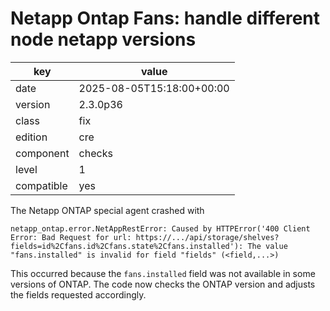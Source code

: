 [//]: # (werk v2)
# Netapp Ontap Fans: handle different node netapp versions

key        | value
---------- | ---
date       | 2025-08-05T15:18:00+00:00
version    | 2.3.0p36
class      | fix
edition    | cre
component  | checks
level      | 1
compatible | yes

The Netapp ONTAP special agent crashed with

    netapp_ontap.error.NetAppRestError: Caused by HTTPError('400 Client Error: Bad Request for url: https://.../api/storage/shelves?fields=id%2Cfans.id%2Cfans.state%2Cfans.installed'): The value "fans.installed" is invalid for field "fields" (<field,...>)


This occurred because the `fans.installed` field was not available in some versions of ONTAP.
The code now checks the ONTAP version and adjusts the fields requested accordingly.

